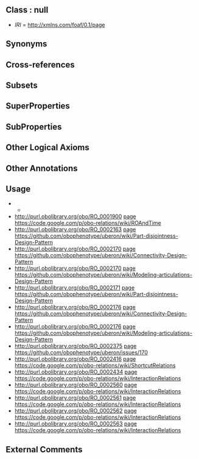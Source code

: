 
## Class : null

 * *IRI* = http://xmlns.com/foaf/0.1/page

## Synonyms


## Cross-references


## Subsets


## SuperProperties


## SubProperties


## Other Logical Axioms


## Other Annotations


## Usage

 * -
 * http://purl.obolibrary.org/obo/RO_0001900 [page](../../ge/page.md) https://code.google.com/p/obo-relations/wiki/ROAndTime
 * http://purl.obolibrary.org/obo/RO_0002163 [page](../../ge/page.md) https://github.com/obophenotype/uberon/wiki/Part-disjointness-Design-Pattern
 * http://purl.obolibrary.org/obo/RO_0002170 [page](../../ge/page.md) https://github.com/obophenotype/uberon/wiki/Connectivity-Design-Pattern
 * http://purl.obolibrary.org/obo/RO_0002170 [page](../../ge/page.md) https://github.com/obophenotype/uberon/wiki/Modeling-articulations-Design-Pattern
 * http://purl.obolibrary.org/obo/RO_0002171 [page](../../ge/page.md) https://github.com/obophenotype/uberon/wiki/Part-disjointness-Design-Pattern
 * http://purl.obolibrary.org/obo/RO_0002176 [page](../../ge/page.md) https://github.com/obophenotype/uberon/wiki/Connectivity-Design-Pattern
 * http://purl.obolibrary.org/obo/RO_0002176 [page](../../ge/page.md) https://github.com/obophenotype/uberon/wiki/Modeling-articulations-Design-Pattern
 * http://purl.obolibrary.org/obo/RO_0002375 [page](../../ge/page.md) https://github.com/obophenotype/uberon/issues/170
 * http://purl.obolibrary.org/obo/RO_0002416 [page](../../ge/page.md) https://code.google.com/p/obo-relations/wiki/ShortcutRelations
 * http://purl.obolibrary.org/obo/RO_0002434 [page](../../ge/page.md) https://code.google.com/p/obo-relations/wiki/InteractionRelations
 * http://purl.obolibrary.org/obo/RO_0002560 [page](../../ge/page.md) https://code.google.com/p/obo-relations/wiki/InteractionRelations
 * http://purl.obolibrary.org/obo/RO_0002561 [page](../../ge/page.md) https://code.google.com/p/obo-relations/wiki/InteractionRelations
 * http://purl.obolibrary.org/obo/RO_0002562 [page](../../ge/page.md) https://code.google.com/p/obo-relations/wiki/InteractionRelations
 * http://purl.obolibrary.org/obo/RO_0002563 [page](../../ge/page.md) https://code.google.com/p/obo-relations/wiki/InteractionRelations

## External Comments

